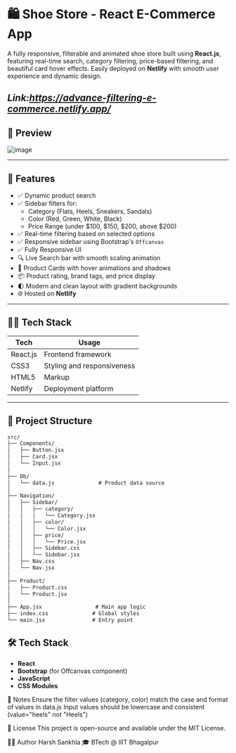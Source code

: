 # 🛍️ Shoe Store - React E-Commerce App

A fully responsive, filterable and animated shoe store built using **React.js**, featuring real-time search, category filtering, price-based filtering, and beautiful card hover effects. Easily deployed on **Netlify** with smooth user experience and dynamic design.

*Link:https://advance-filtering-e-commerce.netlify.app/*
---

## 📸 Preview

![image](https://github.com/user-attachments/assets/7a2d8f48-3dd9-40ae-90d9-595e4aeedb0c)
<!-- Replace with actual preview image path or Netlify screenshot -->

---

## 🧩 Features

- ✅ Dynamic product search
- ✅ Sidebar filters for:
  - Category (Flats, Heels, Sneakers, Sandals)
  - Color (Red, Green, White, Black)
  - Price Range (under $100, $150, $200, above $200)
- ✅ Real-time filtering based on selected options
- ✅ Responsive sidebar using Bootstrap's `Offcanvas`
- ✅ Fully Responsive UI
- 🔍 Live Search bar with smooth scaling animation
- 💖 Product Cards with hover animations and shadows
- 📦 Product rating, brand tags, and price display
- 🌓 Modern and clean layout with gradient backgrounds
- 🌐 Hosted on **Netlify**

---

## 🧑‍💻 Tech Stack

| Tech             | Usage                    |
|------------------|---------------------------|
| React.js         | Frontend framework        |
| CSS3             | Styling and responsiveness|
| HTML5            | Markup                   |
| Netlify          | Deployment platform       |

---
## 📁 Project Structure

```txt
src/
├── Components/
│   ├── Button.jsx
│   ├── Card.jsx
│   └── Input.jsx
│
├── Db/
│   └── data.js              # Product data source
│
├── Navigation/
│   ├── Sidebar/
│   │   ├── category/
│   │   │   └── Category.jsx
│   │   ├── color/
│   │   │   └── Color.jsx
│   │   ├── price/
│   │   │   └── Price.jsx
│   │   ├── Sidebar.css
│   │   └── Sidebar.jsx
│   ├── Nav.css
│   └── Nav.jsx
│
├── Product/
│   ├── Product.css
│   └── Product.jsx
│
├── App.jsx                 # Main app logic
├── index.css              # Global styles
└── main.jsx               # Entry point
```

## 🛠️ Tech Stack

- **React**
- **Bootstrap** (for Offcanvas component)
- **JavaScript**
- **CSS Modules**


📌 Notes
Ensure the filter values (category, color) match the case and format of values in data.js
Input values should be lowercase and consistent (value="heels" not "Heels")

📃 License
This project is open-source and available under the MIT License.

👨‍💻 Author
 Harsh Sankhla
🎓 BTech @ IIIT Bhagalpur
